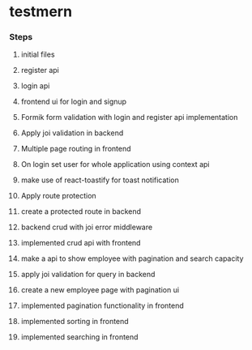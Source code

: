 # testmern

### Steps

1. initial files

2. register api

3. login api

4. frontend ui for login and signup

5. Formik form validation with login and register api implementation

6. Apply joi validation in backend

7. Multiple page routing in frontend

8. On login set user for whole application using context api

9. make use of react-toastify for toast notification

10. Apply route protection

11. create a protected route in backend

12. backend crud with joi error middleware

13. implemented crud api with frontend

14. make a api to show employee with pagination and search capacity

15. apply joi validation for query in backend

16. create a new employee page with pagination ui

17. implemented pagination functionality in frontend

18. implemented sorting in frontend

19. implemented searching in frontend
